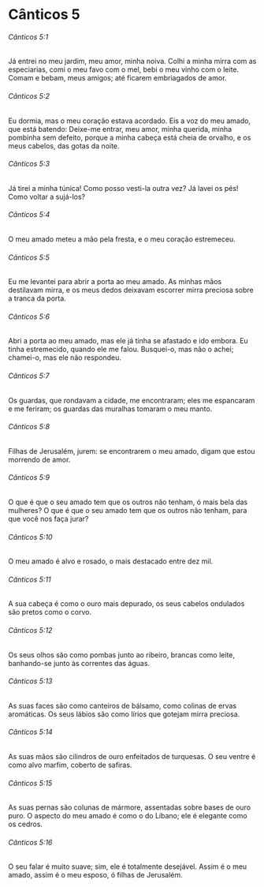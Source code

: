 # Cânticos 5

###### Cânticos 5:1

Já entrei no meu jardim, meu amor, minha noiva. Colhi a minha mirra com as especiarias, comi o meu favo com o mel, bebi o meu vinho com o leite. Comam e bebam, meus amigos; até ficarem embriagados de amor.

###### Cânticos 5:2

Eu dormia, mas o meu coração estava acordado. Eis a voz do meu amado, que está batendo: Deixe-me entrar, meu amor, minha querida, minha pombinha sem defeito, porque a minha cabeça está cheia de orvalho, e os meus cabelos, das gotas da noite.

###### Cânticos 5:3

Já tirei a minha túnica! Como posso vesti-la outra vez? Já lavei os pés! Como voltar a sujá-los?

###### Cânticos 5:4

O meu amado meteu a mão pela fresta, e o meu coração estremeceu.

###### Cânticos 5:5

Eu me levantei para abrir a porta ao meu amado. As minhas mãos destilavam mirra, e os meus dedos deixavam escorrer mirra preciosa sobre a tranca da porta.

###### Cânticos 5:6

Abri a porta ao meu amado, mas ele já tinha se afastado e ido embora. Eu tinha estremecido, quando ele me falou. Busquei-o, mas não o achei; chamei-o, mas ele não respondeu.

###### Cânticos 5:7

Os guardas, que rondavam a cidade, me encontraram; eles me espancaram e me feriram; os guardas das muralhas tomaram o meu manto.

###### Cânticos 5:8

Filhas de Jerusalém, jurem: se encontrarem o meu amado, digam que estou morrendo de amor.

###### Cânticos 5:9

O que é que o seu amado tem que os outros não tenham, ó mais bela das mulheres? O que é que o seu amado tem que os outros não tenham, para que você nos faça jurar?

###### Cânticos 5:10

O meu amado é alvo e rosado, o mais destacado entre dez mil.

###### Cânticos 5:11

A sua cabeça é como o ouro mais depurado, os seus cabelos ondulados são pretos como o corvo.

###### Cânticos 5:12

Os seus olhos são como pombas junto ao ribeiro, brancas como leite, banhando-se junto às correntes das águas.

###### Cânticos 5:13

As suas faces são como canteiros de bálsamo, como colinas de ervas aromáticas. Os seus lábios são como lírios que gotejam mirra preciosa.

###### Cânticos 5:14

As suas mãos são cilindros de ouro enfeitados de turquesas. O seu ventre é como alvo marfim, coberto de safiras.

###### Cânticos 5:15

As suas pernas são colunas de mármore, assentadas sobre bases de ouro puro. O aspecto do meu amado é como o do Líbano; ele é elegante como os cedros.

###### Cânticos 5:16

O seu falar é muito suave; sim, ele é totalmente desejável. Assim é o meu amado, assim é o meu esposo, ó filhas de Jerusalém.

